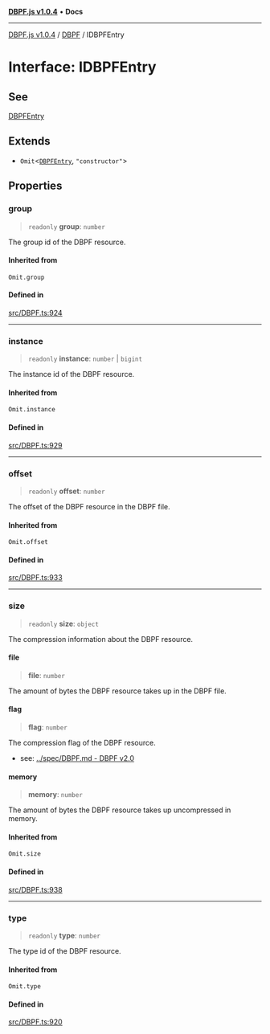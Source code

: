 [**DBPF.js v1.0.4**](../../README.md) • **Docs**

***

[DBPF.js v1.0.4](../../README.md) / [DBPF](../README.md) / IDBPFEntry

# Interface: IDBPFEntry

## See

[DBPFEntry](../classes/DBPFEntry.md)

## Extends

- `Omit`\<[`DBPFEntry`](../classes/DBPFEntry.md), `"constructor"`\>

## Properties

### group

> `readonly` **group**: `number`

The group id of the DBPF resource.

#### Inherited from

`Omit.group`

#### Defined in

[src/DBPF.ts:924](https://github.com/anonhostpi/DBPF.js/blob/5970b3db05862f3a4fc27886740f0325e027cf60/src/DBPF.ts#L924)

***

### instance

> `readonly` **instance**: `number` \| `bigint`

The instance id of the DBPF resource.

#### Inherited from

`Omit.instance`

#### Defined in

[src/DBPF.ts:929](https://github.com/anonhostpi/DBPF.js/blob/5970b3db05862f3a4fc27886740f0325e027cf60/src/DBPF.ts#L929)

***

### offset

> `readonly` **offset**: `number`

The offset of the DBPF resource in the DBPF file.

#### Inherited from

`Omit.offset`

#### Defined in

[src/DBPF.ts:933](https://github.com/anonhostpi/DBPF.js/blob/5970b3db05862f3a4fc27886740f0325e027cf60/src/DBPF.ts#L933)

***

### size

> `readonly` **size**: `object`

The compression information about the DBPF resource.

#### file

> **file**: `number`

The amount of bytes the DBPF resource takes up in the DBPF file.

#### flag

> **flag**: `number`

The compression flag of the DBPF resource.
- see: [../spec/DBPF.md - DBPF v2.0](../../spec/DBPF.md#dbpf-v20)

#### memory

> **memory**: `number`

The amount of bytes the DBPF resource takes up uncompressed in memory.

#### Inherited from

`Omit.size`

#### Defined in

[src/DBPF.ts:938](https://github.com/anonhostpi/DBPF.js/blob/5970b3db05862f3a4fc27886740f0325e027cf60/src/DBPF.ts#L938)

***

### type

> `readonly` **type**: `number`

The type id of the DBPF resource.

#### Inherited from

`Omit.type`

#### Defined in

[src/DBPF.ts:920](https://github.com/anonhostpi/DBPF.js/blob/5970b3db05862f3a4fc27886740f0325e027cf60/src/DBPF.ts#L920)
